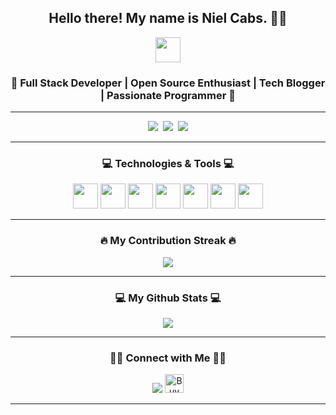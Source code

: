 <h2 align="center">Hello there! My name is Niel Cabs. 👋🤓</h2>
<p align="center">
  <img src="https://i.pinimg.com/originals/68/8a/7b/688a7bcf20bddb073ab6ef8a96f3a691.gif" width="40">
</p>

<h3 align="center">🚀 Full Stack Developer | Open Source Enthusiast | Tech Blogger | Passionate Programmer 🚀</h3>

---

<p align="center"> 
  <a href="https://www.facebook.com/nielcabs"><img src="https://img.shields.io/badge/Facebook-3b5998?style=for-the-badge&logo=facebook&logoColor=white"></a>&nbsp;
  <a href="https://www.github.com/nielcabs"><img src="https://img.shields.io/badge/Github-f5f5f5?style=for-the-badge&logo=Github&logoColor=black"></a>&nbsp;
  <a href="https://nielcabsportfolio.com"><img src="https://img.shields.io/badge/Visit my Portfolio-333333?style=for-the-badge&logo=&logoColor=white"></a>
</p>

---

<h3 align="center">💻 Technologies & Tools 💻</h3>

<p align="center">
  <code><img height="40" src="https://img.shields.io/badge/Javascript-f7df1e?style=for-the-badge&logo=Javascript&logoColor=black"></code>
  <code><img height="40" src="https://img.shields.io/badge/Node.js-339933?style=for-the-badge&logo=Node.js&logoColor=white"></code>
  <code><img height="40" src="https://img.shields.io/badge/React.js-61DAFB?style=for-the-badge&logo=react&logoColor=black"></code>
  <code><img height="40" src="https://img.shields.io/badge/Next.js-000000?style=for-the-badge&logo=next.js&logoColor=white"></code>
  <code><img height="40" src="https://img.shields.io/badge/MongoDB-4EA94B?style=for-the-badge&logo=mongodb&logoColor=white"></code>
  <code><img height="40" src="https://img.shields.io/badge/MySQL-4479A1?style=for-the-badge&logo=mysql&logoColor=white"></code>
  <code><img height="40" src="https://img.shields.io/badge/Ubuntu-E95420?style=for-the-badge&logo=ubuntu&logoColor=white"></code>
</p>

---

<h3 align="center">🔥 My Contribution Streak 🔥</h3>
<p align="center">
  <a href="https://github.com/nielcabs/">
    <img src="https://user-badge.committers.top/philippines/nielcabs.svg">
  </a>
</p>

---

<h3 align="center">💻 My Github Stats 💻</h3>
<p align="center">
  <a href="https://github.com/nielcabs/"><img src="https://github-readme-stats.vercel.app/api?username=nielcabs&theme=synthwave&count_private=true"></a>
</p>

---

<h3 align="center">🤝🏻 Connect with Me 🤝🏻</h3>
<p align="center">
<a href="https://nielcabsportfolio.com"><img src="https://img.shields.io/badge/Visit my Portfolio-333333?style=for-the-badge&logo=&logoColor=white"></a>
<a href="https://www.buymeacoffee.com/nielcabs" target="_blank"><img src="https://cdn.buymeacoffee.com/buttons/default-orange.png" alt="Buy Me A Coffee" height="30"></a>
</p>

---

